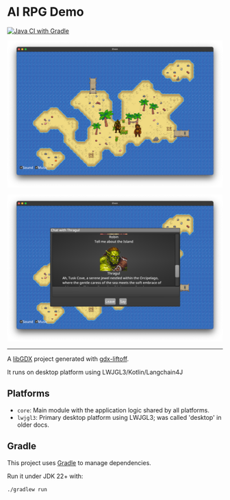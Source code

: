 #  AI RPG Demo

[![Java CI with Gradle](https://github.com/kpavlov/elven/actions/workflows/gradle.yml/badge.svg?branch=main)](https://github.com/kpavlov/elven/actions/workflows/gradle.yml)

![screenshot-1.png](docs/screenshot-1.png)

![screenshot.png](docs/screenshot-2.png)

---
A [libGDX](https://libgdx.com/) project generated with [gdx-liftoff](https://github.com/libgdx/gdx-liftoff).

It runs on desktop platform using LWJGL3/Kotlin/Langchain4J

## Platforms

- `core`: Main module with the application logic shared by all platforms.
- `lwjgl3`: Primary desktop platform using LWJGL3; was called 'desktop' in older docs.

## Gradle


This project uses [Gradle](https://gradle.org/) to manage dependencies.

Run it under JDK 22+ with:

```shell
./gradlew run
```
